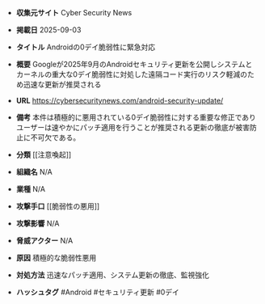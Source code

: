 - **収集元サイト**
Cyber Security News

- **掲載日**
2025-09-03

- **タイトル**
Androidの0デイ脆弱性に緊急対応

- **概要**
Googleが2025年9月のAndroidセキュリティ更新を公開しシステムとカーネルの重大な0デイ脆弱性に対処した遠隔コード実行のリスク軽減のため迅速な更新が推奨される

- **URL**
https://cybersecuritynews.com/android-security-update/

- **備考**
本件は積極的に悪用されている0デイ脆弱性に対する重要な修正でありユーザーは速やかにパッチ適用を行うことが推奨される更新の徹底が被害防止に不可欠である。

- **分類**
[[注意喚起]]

- **組織名**
N/A

- **業種**
N/A

- **攻撃手口**
[[脆弱性の悪用]]

- **攻撃影響**
N/A

- **脅威アクター**
N/A

- **原因**
積極的な脆弱性悪用

- **対処方法**
迅速なパッチ適用、システム更新の徹底、監視強化

- **ハッシュタグ**
#Android #セキュリティ更新 #0デイ
